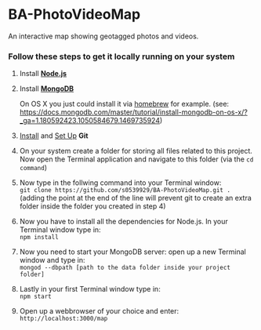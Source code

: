 
# BA-PhotoVideoMap

<p>An interactive map showing geotagged photos and videos.</p>

### Follow these steps to get it locally running on your system
1. Install **[Node.js](https://nodejs.org)**
2. Install **[MongoDB](https://docs.mongodb.com/manual/installation/)** 

   On OS X you just could install it via [homebrew](http://brew.sh/) for example. (see: https://docs.mongodb.com/master/tutorial/install-mongodb-on-os-x/?_ga=1.180592423.1050584679.1469735924)


3. [Install](https://git-scm.com/downloads) and [Set Up](https://help.github.com/articles/set-up-git/) **Git**


4. On your system create a folder for storing all files related to this project.
   Now open the Terminal application and navigate to this folder (via the `cd command`)


5. Now type in the follwing command into your Terminal window:  
`git clone https://github.com/s0539929/BA-PhotoVideoMap.git .`  
(adding the point at the end of the line will prevent git to create an extra folder inside the folder you created in step 4)


6. Now you have to install all the dependencies for Node.js. In your Terminal window type in:  
`npm install`


7. Now you need to start your MongoDB server: open up a new Terminal window and type in:  
`mongod --dbpath [path to the data folder inside your project folder]`


8. Lastly in your first Terminal window type in:  
`npm start`


9. Open up a webbrowser of your choice and enter:  
`http://localhost:3000/map`

